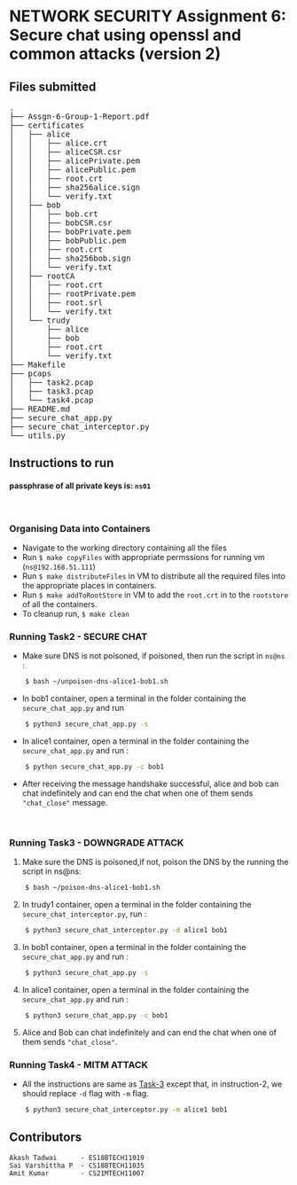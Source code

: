 # NETWORK SECURITY Assignment 6: Secure chat using openssl and common attacks (version 2)


## Files submitted
<pre>
.
├── Assgn-6-Group-1-Report.pdf
├── certificates
│   ├── alice
│   │   ├── alice.crt
│   │   ├── aliceCSR.csr
│   │   ├── alicePrivate.pem
│   │   ├── alicePublic.pem
│   │   ├── root.crt
│   │   ├── sha256alice.sign
│   │   └── verify.txt
│   ├── bob
│   │   ├── bob.crt
│   │   ├── bobCSR.csr
│   │   ├── bobPrivate.pem
│   │   ├── bobPublic.pem
│   │   ├── root.crt
│   │   ├── sha256bob.sign
│   │   └── verify.txt
│   ├── rootCA
│   │   ├── root.crt
│   │   ├── rootPrivate.pem
│   │   ├── root.srl
│   │   └── verify.txt
│   └── trudy
│       ├── alice
│       ├── bob
│       ├── root.crt
│       └── verify.txt
├── Makefile
├── pcaps
│   ├── task2.pcap
│   ├── task3.pcap
│   └── task4.pcap
├── README.md
├── secure_chat_app.py
├── secure_chat_interceptor.py
└── utils.py
</pre>

## Instructions to run 
#### passphrase of all private keys is: `ns01`  
<br>

### Organising Data into Containers
- Navigate to the working directory containing all the files
- Run `$ make copyFiles` with appropriate permssions for running vm (`ns@192.168.51.111`)
- Run `$ make distributeFiles` in VM to distribute all the required files into the appropriate places in containers.
- Run `$ make addToRootStore` in VM to add the `root.crt`  in to the `rootstore` of all the containers.
- To cleanup run, `$ make clean`
### Running Task2 - SECURE CHAT
* Make sure DNS is not poisoned, if poisoned, then run the script in `ns@ns` :  
```bash
    $ bash ~/unpoison-dns-alice1-bob1.sh
```
* In bob1 container, open a terminal in the folder containing the `secure_chat_app.py` and run
```bash 
    $ python3 secure_chat_app.py -s 
```
* In alice1 container, open a terminal in the folder containing the `secure_chat_app.py` and run :
```bash 
    $ python secure_chat_app.py -c bob1
```
* After receiving the message handshake successful, alice and bob can chat indefinitely and can end the chat when one of them sends `"chat_close"` message.
<br>

### Running Task3 - DOWNGRADE ATTACK
1. Make sure the DNS is poisoned,if not, poison the DNS by the running the script in ns@ns:
```bash
    $ bash ~/poison-dns-alice1-bob1.sh
```
2. In trudy1 container, open a terminal in the folder containing the `secure_chat_interceptor.py`, run : 
```bash
    $ python3 secure_chat_interceptor.py -d alice1 bob1
  ```
3. In bob1 container, open a terminal in the folder containing the `secure_chat_app.py` and run :
```bash
    $ python3 secure_chat_app.py -s
  ```
4. In alice1 container, open a terminal in the folder containing the `secure_chat_app.py` and run :
```bash
    $ python3 secure_chat_app.py -c bob1
  ```
5. Alice and Bob can chat indefinitely and can end the chat when one of them sends `"chat_close"`.

### Running Task4 - MITM ATTACK
- All the instructions are same as [Task-3](#running-task3---downgrade-attack) except that, in instruction-2, we should replace `-d` flag with `-m` flag. 
```bash
    $ python3 secure_chat_interceptor.py -m alice1 bob1
```

## Contributors
    Akash Tadwai      - ES18BTECH11019
    Sai Varshittha P  - CS18BTECH11035
    Amit Kumar        - CS21MTECH11007